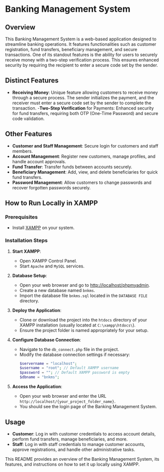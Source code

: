 # Banking Management System

## Overview
This Banking Management System is a web-based application designed to streamline banking operations. It features functionalities such as customer registration, fund transfers, beneficiary management, and secure transactions. One of its standout features is the ability for users to securely receive money with a two-step verification process. This ensures enhanced security by requiring the recipient to enter a secure code set by the sender.

## Distinct Features
- **Receiving Money**: Unique feature allowing customers to receive money through a secure process. The sender initializes the payment, and the receiver must enter a secure code set by the sender to complete the transaction.
-**Two-Step Verification** for Payments: Enhanced security for fund transfers, requiring both OTP (One-Time Password) and secure code validation.

## Other Features
- **Customer and Staff Management**: Secure login for customers and staff members.
- **Account Management**: Register new customers, manage profiles, and handle account approvals.
- **Fund Transfer**: Transfer funds between accounts securely.
- **Beneficiary Management**: Add, view, and delete beneficiaries for quick fund transfers.
- **Password Management**: Allow customers to change passwords and recover forgotten passwords securely.


## How to Run Locally in XAMPP

### Prerequisites
- Install [XAMPP](https://www.apachefriends.org/index.html) on your system.

### Installation Steps
1. **Start XAMPP**:
   - Open XAMPP Control Panel.
   - Start `Apache` and `MySQL` services.

2. **Database Setup**:
   - Open your web browser and go to [http://localhost/phpmyadmin](http://localhost/phpmyadmin).
   - Create a new database named `bnkms`.
   - Import the database file `bnkms.sql` located in the `DATABASE FILE` directory.

3. **Deploy the Application**:
   - Clone or download the project into the `htdocs` directory of your XAMPP installation (usually located at `C:\xampp\htdocs\`).
   - Ensure the project folder is named appropriately for your setup.

4. **Configure Database Connection**:
   - Navigate to the `db_connect.php` file in the project.
   - Modify the database connection settings if necessary:
     ```php
     $servername = "localhost";
     $username = "root"; // Default XAMPP username
     $password = ""; // Default XAMPP password is empty
     $dbname = "bnkms";
     ```

5. **Access the Application**:
   - Open your web browser and enter the URL `http://localhost/{your_project_folder_name}`.
   - You should see the login page of the Banking Management System.

## Usage
- **Customer**: Log in with customer credentials to access account details, perform fund transfers, manage beneficiaries, and more.
- **Staff**: Log in with staff credentials to manage customer accounts, approve registrations, and handle other administrative tasks.

This README provides an overview of the Banking Management System, its features, and instructions on how to set it up locally using XAMPP.
